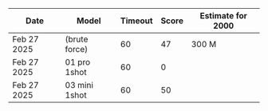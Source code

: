 | Date        | Model         | Timeout  | Score    | Estimate for 2000 |
| --------    | --------      | -------- | -------- | -------- |
| Feb 27 2025 | (brute force) | 60       | 47       | 300 M |
| Feb 27 2025 | 01 pro 1shot  | 60       | 0        |  |
| Feb 27 2025 | 03 mini 1shot | 60       | 50        |  |
